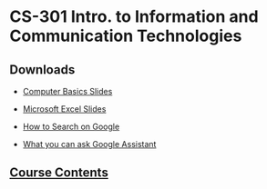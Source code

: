 # CS-301 Intro. to Information and Communication Technologies

## Downloads

- [Computer Basics Slides](../computer-basics/index.md)
- [Microsoft Excel Slides](../ms-excel/index.md)

- [How to Search on Google](../google-workspace/docs/google-search.md)
- [What you can ask Google Assistant](../google/docs/google-assistant.md)

## [Course Contents](course-contents.md)

<script async src="https://pagead2.googlesyndication.com/pagead/js/adsbygoogle.js?client=ca-pub-1602443888929206"
     crossorigin="anonymous"></script>
<!-- display square -->
<ins class="adsbygoogle"
     style="display:block"
     data-ad-client="ca-pub-1602443888929206"
     data-ad-slot="9845543342"
     data-ad-format="auto"
     data-full-width-responsive="true"></ins>
<script>
     (adsbygoogle = window.adsbygoogle || []).push({});
</script>
